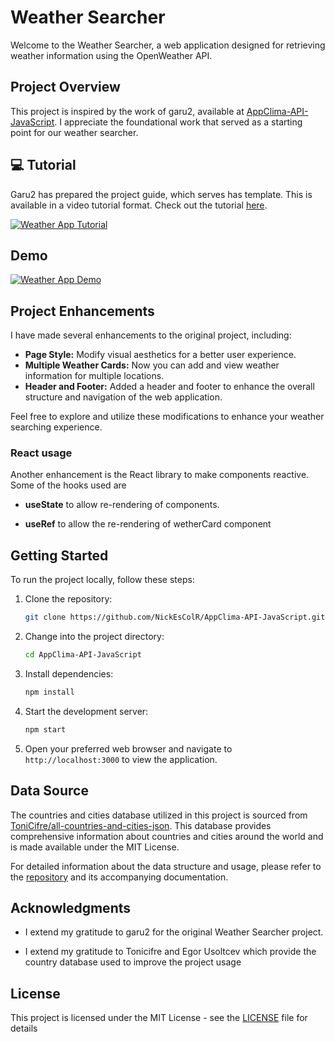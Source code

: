 # Weather Searcher

Welcome to the Weather Searcher, a web application designed for retrieving weather information using the OpenWeather API.

## Project Overview

This project is inspired by the work of garu2, available at [AppClima-API-JavaScript](https://github.com/garu2/AppClima-API-JavaScript). I appreciate the foundational work that served as a starting point for our weather searcher.

## 💻 Tutorial

Garu2 has prepared the project guide, which serves has template. This is available in a video tutorial format. Check out the tutorial [here](https://youtu.be/-dWQ8E62cPU).

[![Weather App Tutorial](https://img.youtube.com/vi/-dWQ8E62cPU/mqdefault.jpg)](https://youtu.be/-dWQ8E62cPU)

## Demo

[![Weather App Demo](https://i9.ytimg.com/vi_webp/ZNl2141Q0Tk/mq3.webp?sqp=CMTbia4G-oaymwEmCMACELQB8quKqQMa8AEB-AH-CYAC0AWKAgwIABABGEUgTyhlMA8=&rs=AOn4CLCTzyO3cLL80CORgvhkJLOm5_tDdQ)](https://youtu.be/ZNl2141Q0Tk)

## Project Enhancements

I have made several enhancements to the original project, including:

* **Page Style:** Modify visual aesthetics for a better user experience.
* **Multiple Weather Cards:** Now you can add and view weather information for multiple locations.
* **Header and Footer:** Added a header and footer to enhance the overall structure and navigation of the web application.

Feel free to explore and utilize these modifications to enhance your weather searching experience.

### React usage

Another enhancement is the React library to make components reactive. Some of the hooks used are

* **useState** to allow re-rendering of components.

* **useRef** to allow the re-rendering of wetherCard component

## Getting Started

To run the project locally, follow these steps:

1. Clone the repository:

    ```bash
    git clone https://github.com/NickEsColR/AppClima-API-JavaScript.git
    ```

2. Change into the project directory:

    ```bash
    cd AppClima-API-JavaScript
    ```

3. Install dependencies:

    ```bash
    npm install
    ```

4. Start the development server:

    ```bash
    npm start
    ```

5. Open your preferred web browser and navigate to `http://localhost:3000` to view the application.

## Data Source

The countries and cities database utilized in this project is sourced from [ToniCifre/all-countries-and-cities-json](https://github.com/ToniCifre/all-countries-and-cities-json). This database provides comprehensive information about countries and cities around the world and is made available under the MIT License.

For detailed information about the data structure and usage, please refer to the [repository](https://github.com/ToniCifre/all-countries-and-cities-json) and its accompanying documentation.

## Acknowledgments

* I extend my gratitude to garu2 for the original Weather Searcher project.

* I extend my gratitude to Tonicifre and Egor Usoltcev which provide the country database used to improve the project usage

## License

This project is licensed under the MIT License - see the [LICENSE](https://github.com/NickEsColR/AppClima-API-JavaScript/blob/main/LICENSE) file for details
